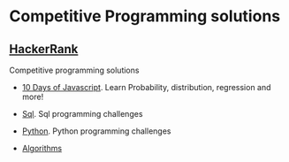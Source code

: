 # Competitive Programming solutions

## [HackerRank](https://www.hackerrank.com/) 
Competitive programming solutions

* [10 Days of Javascript](https://github.com/tvttavares/competitive-programming/tree/master/hackerrank/10_Days_of_Javascript). Learn Probability, distribution, regression and more!

* [Sql](https://github.com/tvttavares/competitive-programming/tree/master/hackerrank/SQL). Sql programming challenges

* [Python](https://github.com/tvttavares/competitive-programming/tree/master/hackerrank/Python). Python programming challenges

* [Algorithms](https://github.com/tvttavares/competitive-programming/tree/master/hackerrank/Algorithms)
